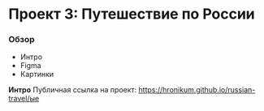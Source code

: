 # Проект 3: Путешествие по России

### Обзор
* Интро
* Figma
* Картинки

**Интро**
Публичная ссылка на проект: https://hronikum.github.io/russian-travel/ые
